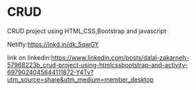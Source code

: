 # CRUD
CRUD project using HTML,CSS,Bootstrap and javascript

Netifly:https://lnkd.in/dk_5qwGY

 link on linkedin:https://www.linkedin.com/posts/dalal-zakarneh-57968223b_crud-project-using-htmlcssbootstrap-and-activity-6979024045644111872-Y4Tv?utm_source=share&utm_medium=member_desktop
